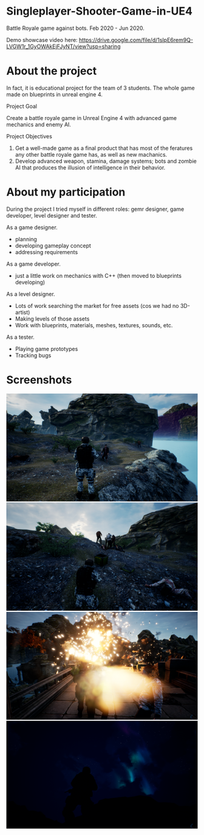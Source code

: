 # Singleplayer-Shooter-Game-in-UE4
Battle Royale game against bots. Feb 2020 - Jun 2020.

Demo showcase video here:
https://drive.google.com/file/d/1sIpE6rem9Q-LVGW1r_1GyOWAkEjFJyNT/view?usp=sharing

# About the project

In fact, it is educational project for the team of 3 students.
The whole game made on blueprints in unreal engine 4. 

Project Goal

Create a battle royale game in Unreal Engine 4 with advanced game mechanics and enemy AI.

Project Objectives

1. Get a well-made game as a final product that has most of the feratures any other battle royale game has, as well as new machanics.
2. Develop advanced weapon, stamina, damage systems; bots and zombie AI that produces the illusion of intelligence in their behavior.

# About my participation

During the project I tried myself in different roles: gemr designer, game developer, level designer and tester. 

As a game designer. 
- planning
- developing gameplay concept
- addressing requirements

As a game developer.
- just a little work on mechanics with C++ (then moved to blueprints developing)

As a level designer.
- Lots of work searching the market for free assets (cos we had no 3D-artist)
- Making levels of those assets
- Work with blueprints, materials, meshes, textures, sounds, etc.

As a tester.
- Playing game prototypes
- Tracking bugs

# Screenshots

![alt text](res/br0.png)
![alt text](res/br1.png)
![alt text](res/br2.png)
![alt text](res/br3.png)
